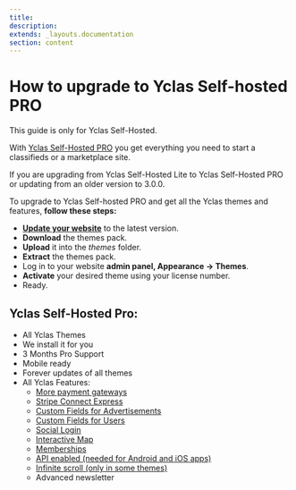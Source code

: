 ```yaml
---
title:
description:
extends: _layouts.documentation
section: content
---
```


# How to upgrade to Yclas Self-hosted PRO

This guide is only for Yclas Self-Hosted.

With  [Yclas Self-Hosted PRO](https://selfhosted.yclas.com/themes/yclas-self-hosted-pro.html) you get everything you need to start a classifieds or a marketplace site.

If you are upgrading from Yclas Self-Hosted Lite to Yclas Self-Hosted PRO or updating from an older version to 3.0.0.

To upgrade to Yclas Self-hosted PRO and get all the Yclas themes and features,  **follow these steps:**

- **[Update your website](https://docs.yclas.com/how-to-update/)**  to the latest version.
- **Download**  the themes pack.
- **Upload**  it into the  _themes_  folder.
- **Extract**  the themes pack.
- Log in to your website  **admin panel, Appearance -> Themes**.
- **Activate**  your desired theme using your license number.
- Ready.

## Yclas Self-Hosted Pro:

- All Yclas Themes
- We install it for you
- 3 Months Pro Support
- Mobile ready
- Forever updates of all themes
- All Yclas Features:
    - [More payment gateways](/docs/payment-gateways)
    - [Stripe Connect Express](/docs/payment-set-up-marketplace-with-srtipe-connect-express)
    - [Custom Fields for Advertisements](/docs/custom-fields-create-custom-fields)
    - [Custom Fields for Users](/docs/users-create-custom-field-for-users)
    - [Social Login](/docs/plugins-login-using-social-auth)
    - [Interactive Map](/docs/content-create-an-interactive-map)
    - [Memberships](/docs/plugins-membership-plans-to-post)
    - [API enabled (needed for Android and iOS apps)](/docs/api-documentation)
    - [Infinite scroll (only in some themes)](/docs/appearance-set-up-infinite-ads)
    - Advanced newsletter
